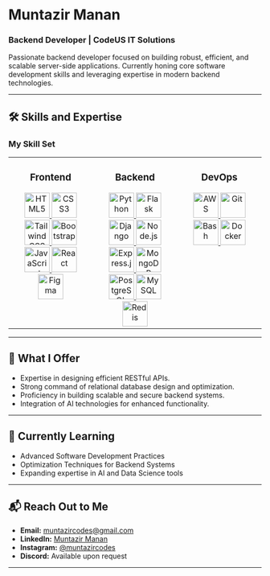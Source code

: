 # Muntazir Manan

### Backend Developer | CodeUS IT Solutions
Passionate backend developer focused on building robust, efficient, and scalable server-side applications. Currently honing core software development skills and leveraging expertise in modern backend technologies.

---

## 🛠 **Skills and Expertise**

### My Skill Set  
<table>
    <tr>
        <td valign="top" width="33%">
            <h3 align="center">Frontend</h3>
            <div align="center">
                <a href="https://en.wikipedia.org/wiki/HTML5" target="_blank">
                    <img src="https://profilinator.rishav.dev/skills-assets/html5-original-wordmark.svg" alt="HTML5" height="50" />
                </a>  
                <a href="https://www.w3schools.com/css/" target="_blank">
                    <img src="https://profilinator.rishav.dev/skills-assets/css3-original-wordmark.svg" alt="CSS3" height="50" />
                </a>  
                <a href="https://www.tailwindcss.com/" target="_blank">
                    <img src="https://profilinator.rishav.dev/skills-assets/tailwindcss.svg" alt="Tailwind CSS" height="50" />
                </a>  
                <a href="https://getbootstrap.com/" target="_blank">
                    <img src="https://profilinator.rishav.dev/skills-assets/bootstrap-plain.svg" alt="Bootstrap" height="50" />
                </a>  
                <a href="https://www.javascript.com/" target="_blank">
                    <img src="https://profilinator.rishav.dev/skills-assets/javascript-original.svg" alt="JavaScript" height="50" />
                </a>  
                <a href="https://reactjs.org/" target="_blank">
                    <img src="https://profilinator.rishav.dev/skills-assets/react-original-wordmark.svg" alt="React" height="50" />
                </a>  
                <a href="https://www.figma.com/" target="_blank">
                    <img src="https://profilinator.rishav.dev/skills-assets/figma-icon.svg" alt="Figma" height="50" />
                </a>  
            </div>
        </td>
        <td valign="top" width="33%">
            <h3 align="center">Backend</h3>
            <div align="center">
                <a href="https://www.python.org/" target="_blank">
                    <img src="https://profilinator.rishav.dev/skills-assets/python-original.svg" alt="Python" height="50" />
                </a>  
                <a href="https://flask.palletsprojects.com/" target="_blank">
                    <img src="https://profilinator.rishav.dev/skills-assets/flask.png" alt="Flask" height="50" />
                </a>  
                <a href="https://www.djangoproject.com/" target="_blank">
                    <img src="https://profilinator.rishav.dev/skills-assets/django-original.svg" alt="Django" height="50" />
                </a>  
                <a href="https://nodejs.org/" target="_blank">
                    <img src="https://profilinator.rishav.dev/skills-assets/nodejs-original-wordmark.svg" alt="Node.js" height="50" />
                </a>  
                <a href="https://expressjs.com/" target="_blank">
                    <img src="https://profilinator.rishav.dev/skills-assets/express-original-wordmark.svg" alt="Express.js" height="50" />
                </a>  
                <a href="https://www.mongodb.com/" target="_blank">
                    <img src="https://profilinator.rishav.dev/skills-assets/mongodb-original-wordmark.svg" alt="MongoDB" height="50" />
                </a>  
                <a href="https://www.postgresql.org/" target="_blank">
                    <img src="https://profilinator.rishav.dev/skills-assets/postgresql-original-wordmark.svg" alt="PostgreSQL" height="50" />
                </a>  
                <a href="https://www.mysql.com/" target="_blank">
                    <img src="https://profilinator.rishav.dev/skills-assets/mysql-original-wordmark.svg" alt="MySQL" height="50" />
                </a>  
                <a href="https://redis.io/" target="_blank">
                    <img src="https://profilinator.rishav.dev/skills-assets/redis-original-wordmark.svg" alt="Redis" height="50" />
                </a>  
            </div>
        </td>
        <td valign="top" width="33%">
            <h3 align="center">DevOps</h3>
            <div align="center">
                <a href="https://aws.amazon.com/" target="_blank">
                    <img src="https://profilinator.rishav.dev/skills-assets/amazonwebservices-original-wordmark.svg" alt="AWS" height="50" />
                </a>  
                <a href="https://github.com/" target="_blank">
                    <img src="https://profilinator.rishav.dev/skills-assets/git-scm-icon.svg" alt="Git" height="50" />
                </a>  
                <a href="https://www.gnu.org/software/bash/" target="_blank">
                    <img src="https://profilinator.rishav.dev/skills-assets/gnu_bash-icon.svg" alt="Bash" height="50" />
                </a>  
                <a href="https://www.docker.com/" target="_blank">
                    <img src="https://profilinator.rishav.dev/skills-assets/docker-original-wordmark.svg" alt="Docker" height="50" />
                </a>  
            </div>
        </td>
    </tr>
</table>

---

## 🚀 **What I Offer**
- Expertise in designing efficient RESTful APIs.
- Strong command of relational database design and optimization.
- Proficiency in building scalable and secure backend systems.
- Integration of AI technologies for enhanced functionality.

---

## 🌱 **Currently Learning**
- Advanced Software Development Practices
- Optimization Techniques for Backend Systems
- Expanding expertise in AI and Data Science tools

---

## 📬 **Reach Out to Me**
- **Email:** [muntazircodes@gmail.com](mailto:muntazircodes@gmail.com)
- **LinkedIn:** [Muntazir Manan](https://www.linkedin.com/in/muntazircodes)
- **Instagram:** [@muntazircodes](https://www.instagram.com/muntazircodes/)
- **Discord:** Available upon request

---
